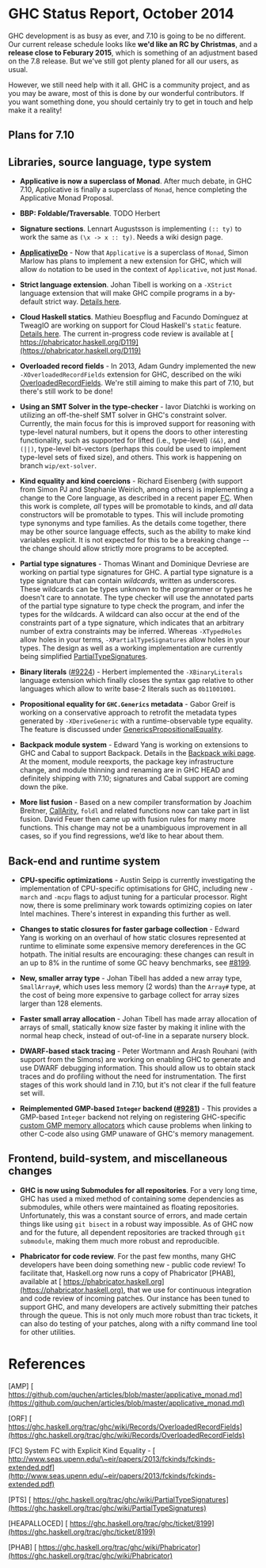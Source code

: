 # GHC Status Report, October 2014


GHC development is as busy as ever, and 7.10 is going to be no different. Our current release schedule looks like **we'd like an RC by Christmas**, and a **release close to Feburary 2015**, which is something of an adjustment based on the 7.8 release. But we've still got plenty planed for all our users, as usual.


However, we still need help with it all. GHC is a community project, and as you may be aware, most of this is done by our wonderful contributors. If you want something done, you should certainly try to get in touch and help make it a reality!

## Plans for 7.10

## Libraries, source language, type system

- **Applicative is now a superclass of Monad**. After much debate, in GHC 7.10, Applicative is finally a superclass of `Monad`, hence completing the Applicative Monad Proposal.

- **BBP: Foldable/Traversable**. TODO Herbert

- **Signature sections**.  Lennart Augustsson is implementing `(:: ty)` to work the same as `(\x -> x :: ty)`.  Needs a wiki design page.

- **[ApplicativeDo](applicative-do)** - Now that `Applicative` is a superclass of `Monad`, Simon Marlow has plans to implement a new extension for GHC, which will allow `do` notation to be used in the context of `Applicative`, not just `Monad`.

- **Strict language extension**.  Johan Tibell is working on a `-XStrict` language extension that will make GHC compile programs in a by-default strict way.  [Details here](language-strict).

- **Cloud Haskell statics**.  Mathieu Boespflug and Facundo Domínguez at TweagIO are working on support for Cloud Haskell's `static` feature.  [Details here](static-pointers). The current in-progress code review is available at [ https://phabricator.haskell.org/D119](https://phabricator.haskell.org/D119)

- **Overloaded record fields** - In 2013, Adam Gundry implemented the new `-XOverloadedRecordFields` extension for GHC, described on the wiki [OverloadedRecordFields](overloaded-record-fields). We're still aiming to make this part of 7.10, but there's still work to be done!

- **Using an SMT Solver in the type-checker** - Iavor Diatchki is working on utilizing an off-the-shelf SMT solver in GHC's constraint solver. Currently, the main focus for this is improved support for reasoning with type-level natural numbers, but it opens the doors to other interesting functionality, such as supported for lifted (i.e., type-level) `(&&)`, and `(||)`, type-level bit-vectors (perhaps this could be used to implement type-level sets of fixed size), and others.   This work is happening on branch `wip/ext-solver`.

- **Kind equality and kind coercions** - Richard Eisenberg (with support from Simon PJ and Stephanie Weirich, among others) is implementing a change to the Core language, as described in a recent paper [ FC](http://www.seas.upenn.edu/~eir/papers/2013/fckinds/fckinds-extended.pdf). When this work is complete, *all* types will be promotable to kinds, and *all* data constructors will be promotable to types. This will include promoting type synonyms and type families. As the details come together, there may be other source language effects, such as the ability to make kind variables explicit. It is not expected for this to be a breaking change -- the change should allow strictly more programs to be accepted.

- **Partial type signatures** - Thomas Winant and Dominique Devriese are working on partial type signatures for GHC. A partial type signature is a type signature that can contain *wildcards*, written as underscores. These wildcards can be types unknown to the programmer or types he doesn't care to annotate. The type checker will use the annotated parts of the partial type signature to type check the program, and infer the types for the wildcards. A wildcard can also occur at the end of the constraints part of a type signature, which indicates that an arbitrary number of extra constraints may be inferred. Whereas `-XTypedHoles` allow holes in your terms, `-XPartialTypeSignatures` allow holes in your types. The design as well as a working implementation are currently being simplified [PartialTypeSignatures](partial-type-signatures).

- **Binary literals** ([\#9224](https://gitlab.haskell.org//ghc/ghc/issues/9224)) - Herbert implemented the `-XBinaryLiterals` language extension which finally closes the syntax gap relative to other languages which allow to write base-2 literals such as `0b11001001`.

- **Propositional equality for `GHC.Generics` metadata** - Gabor Greif is working on a conservative approach to retrofit the metadata types generated by `-XDeriveGeneric` with a runtime-observable type equality. The feature is discussed under [GenericsPropositionalEquality](generics-propositional-equality).

- **Backpack module system** - Edward Yang is working on extensions to GHC and Cabal to support Backpack.  Details in the [Backpack wiki page](backpack).  At the moment, module reexports, the package key infrastructure change, and module thinning and renaming are in GHC HEAD and definitely shipping with 7.10; signatures and Cabal support are coming down the pike.

- **More list fusion** - Based on a new compiler transformation by Joachim Breitner, [CallArity](call-arity), `foldl` and related functions now can take part in list fusion. David Feuer then came up with fusion rules for many more functions. This change may not be a unambiguous improvement in all cases, so if you find regressions, we’d like to hear about them.

## Back-end and runtime system

- **CPU-specific optimizations** - Austin Seipp is currently investigating the implementation of CPU-specific optimisations for GHC, including new `-march` and `-mcpu` flags to adjust tuning for a particular processor. Right now, there is some preliminary work towards optimizing copies on later Intel machines. There's interest in expanding this further as well.

- **Changes to static closures for faster garbage collection** - Edward Yang is working on an overhaul of how static closures represented at runtime to eliminate some expensive memory dereferences in the GC hotpath. The initial results are encouraging: these changes can result in an up to 8% in the runtime of some GC heavy benchmarks, see [\#8199](https://gitlab.haskell.org//ghc/ghc/issues/8199).

- **New, smaller array type** - Johan Tibell has added a new array type, `SmallArray#`, which uses less memory (2 words) than the `Array#` type, at the cost of being more expensive to garbage collect for array sizes larger than 128 elements.

- **Faster small array allocation** - Johan Tibell has made array allocation of arrays of small, statically know size faster by making it inline with the normal heap check, instead of out-of-line in a separate nursery block.

- **DWARF-based stack tracing** - Peter Wortmann and Arash Rouhani (with support from the Simons) are working on enabling GHC to generate and use DWARF debugging information. This should allow us to obtain stack traces and do profiling without the need for instrumentation. The first stages of this work should land in 7.10, but it's not clear if the full feature set will.

- **Reimplemented GMP-based `Integer` backend ([\#9281](https://gitlab.haskell.org//ghc/ghc/issues/9281))** - This provides a GMP-based `Integer` backend not relying on registering GHC-specific [ custom GMP memory allocators](https://gmplib.org/manual/Custom-Allocation.html) which cause problems when linking to other C-code also using GMP unaware of GHC's memory management.

## Frontend, build-system, and miscellaneous changes

- **GHC is now using Submodules for all repositories**. For a very long time, GHC has used a mixed method of containing some dependencies as submodules, while others were maintained as floating repositories. Unfortunately, this was a constant source of errors, and made certain things like using `git bisect` in a robust way impossible. As of GHC now and for the future, all dependent repositories are tracked through `git submodule`, making them much more robust and reproducible.

- **Phabricator for code review**. For the past few months, many GHC developers have been doing something new - public code review! To facilitate that, Haskell.org now runs a copy of Phabricator \[PHAB\], available at [ https://phabricator.haskell.org](https://phabricator.haskell.org), that we use for continuous integration and code review of incoming patches. Our instance has been tuned to support GHC, and many developers are actively submitting their patches through the queue. This is not only much more robust than trac tickets, it can also do testing of your patches, along with a nifty command line tool for other utilities.

# References


\[AMP\] [ https://github.com/quchen/articles/blob/master/applicative_monad.md](https://github.com/quchen/articles/blob/master/applicative_monad.md)
 
\[ORF\] [ https://ghc.haskell.org/trac/ghc/wiki/Records/OverloadedRecordFields](https://ghc.haskell.org/trac/ghc/wiki/Records/OverloadedRecordFields)

\[FC\] System FC with Explicit Kind Equality - [ http://www.seas.upenn.edu/\~eir/papers/2013/fckinds/fckinds-extended.pdf](http://www.seas.upenn.edu/~eir/papers/2013/fckinds/fckinds-extended.pdf)

\[PTS\] [ https://ghc.haskell.org/trac/ghc/wiki/PartialTypeSignatures](https://ghc.haskell.org/trac/ghc/wiki/PartialTypeSignatures)

\[HEAPALLOCED\] [ https://ghc.haskell.org/trac/ghc/ticket/8199](https://ghc.haskell.org/trac/ghc/ticket/8199)

\[PHAB\] [ https://ghc.haskell.org/trac/ghc/wiki/Phabricator](https://ghc.haskell.org/trac/ghc/wiki/Phabricator)